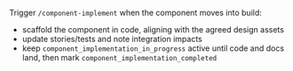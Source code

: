 Trigger `/component-implement` when the component moves into build:

- scaffold the component in code, aligning with the agreed design assets
- update stories/tests and note integration impacts
- keep `component_implementation_in_progress` active until code and docs land, then mark `component_implementation_completed`
